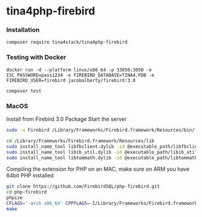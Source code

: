 # tina4php-firebird

### Installation
```
composer require tina4stack/tina4php-firebird
```

### Testing with Docker
```
docker run -d --platform linux/x86_64 -p 33050:3050 -e ISC_PASSWORD=pass1234 -e FIREBIRD_DATABASE=TINA4.FDB -e FIREBIRD_USER=firebird jacobalberty/firebird:3.0
```

```
composer test
```

### MacOS
Install from Firebird 3.0 Package
Start the server
```bash
sudo -u Firebird /Library/Frameworks/Firebird.framework/Resources/bin/fbguard -daemon -forever &
```

```bash
cd /Library/Frameworks/Firebird.framework/Resources/lib 
sudo install_name_tool libfbclient.dylib -id @executable_path/libfbclient.dylib
sudo install_name_tool libib_util.dylib -id @executable_path/libib_util.dylib
sudo install_name_tool libtommath.dylib -id @executable_path/libtommath.dylib
```

Compiling the extension for PHP on an MAC, make sure on ARM you have 64bit PHP installed
```bash
git clone https://github.com/FirebirdSQL/php-firebird.git
cd php-firebird
phpize
CFLAGS='-arch x86_64' CPPFLAGS=-I/Library/Frameworks/Firebird.framework/Headers LDFLAGS=-L/Library/Frameworks/Firebird.framework/Resources/lib ./configure
make
```